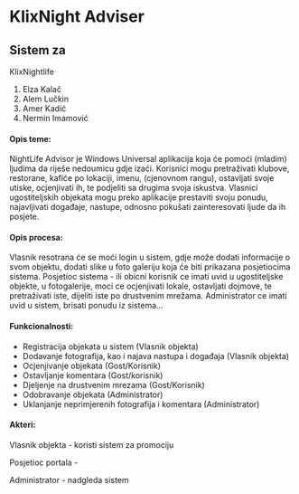 ﻿# KlixNight Adviser

## Sistem za

KlixNightlife
1. Elza Kalač  
2. Alem Lučkin  
3. Amer Kadić  
4. Nermin Imamović  

#### Opis teme: 

NightLife Advisor je Windows Universal aplikacija koja će pomoći (mladim) ljudima da riješe nedoumicu gdje izaći. Korisnici mogu pretraživati klubove, restorane, kafiće po lokaciji, imenu, (cjenovnom rangu), ostavljati svoje utiske, ocjenjivati ih, te podjeliti sa drugima svoja iskustva. Vlasnici ugostiteljskih objekata mogu preko aplikacije prestaviti svoju ponudu, najavljivati događaje, nastupe, odnosno pokušati zainteresovati ljude da ih posjete.

#### Opis procesa: 

Vlasnik resotrana će se moći login u sistem, gdje može dodati informacije o svom objektu, dodati slike u foto galeriju koja će biti prikazana posjetiocima sistema.
Posjetioc sistema - ili obicni korisnik ce imati uvid u ugostiteljske objekte, u fotogalerije, moci ce ocjenjivati lokale, ostavljati dojmove, te pretraživati iste, dijeliti iste po drustvenim mrežama.
Administrator ce imati uvid u sistem, brisati ponudu iz sistema...

#### Funkcionalnosti: 

- Registracija objekata u sistem (Vlasnik objekta)
- Dodavanje fotografija, kao i najava nastupa i događaja (Vlasnik objekta)
- Ocjenjivanje objekata (Gost/Korisnik)
- Ostavljanje komentara (Gost/korisnik)
- Djeljenje na drustvenim mrezama (Gost/Korisnik)
- Odobravanje objekata (Administrator)
- Uklanjanje neprimjerenih fotografija i komentara (Administrator)

#### Akteri: 

Vlasnik objekta - koristi sistem za promociju

Posjetioc portala - 

Administrator - nadgleda sistem



